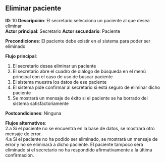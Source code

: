 ## Eliminar paciente
 
**ID**: 10 **Descripción**: El secretario selecciona un paciente al que desea eliminar  
**Actor principal**: Secretario
**Actor secundario**: Paciente
 
**Precondiciones**: El paciente debe existir en el sistema para poder ser eliminado
 
**Flujo principal**:
1. El secretario desea eliminar un paciente
2. El secretario abre el cuadro de diálogo de búsqueda en el menú principal con el caso de uso de buscar paciente
3. El sistema muestra los datos de ese paciente
4. El sistema pide confirmar al secretario si está seguro de eliminar dicho paciente
5. Se mostrará un mensaje de éxito si el paciente se ha borrado del sistema satisfactoriamente
 
**Postcondiciones**:  Ninguna
 
**Flujos alternativos**:  
2.a Si el paciente no se encuentra en la base de datos, se mostrará otro mensaje de error.  
4.a Si el paciente no ha podido ser eliminado, se mostrará un mensaje de error y no se eliminará a dicho paciente. El paciente tampoco será eliminado si el secretario no ha respondido afirmativamente a la última confirmación.

